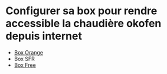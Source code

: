 # Configurer sa box pour rendre accessible la chaudière okofen depuis internet

 * [Box Orange](/md/livebox.md)
 * Box SFR
 * [Box Free](/md/freebox.md)